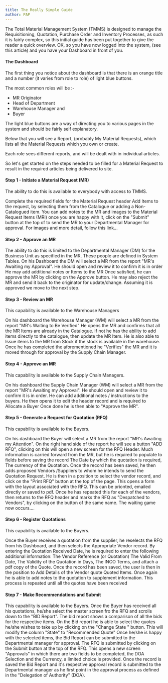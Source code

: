 ```yaml
---
title: The Really Simple Guide
author: PAP
---
```


The Total Material Management System (TMMS) is designed to manage the Requisitioning, Quotation, Purchase Order and Inventory Processes, as such it is fairly complex, so this initial guide has been put together to give the reader a quick overview.
OK, so you have now logged into the system, (see this article) and you have your Dashboard in front of you.

#### The Dashboard

The first thing you notice about the dashboard is that there is an orange title and a number (it varies from role to role) of light blue buttons.

The most common roles will be :-

- MR Originator
- Head of Department
- Warehouse Manager and
- Buyer

The light blue buttons are a way of directing you to various pages in the system and should be fairly self explanatory.

Below that you will see a Report, (probably My Material Requests), which lists all the Material Requests which you own or create.

Each role sees different reports, and will be dealt with in individual articles.

So let's get started on the steps needed to be filled for a Material Request to result in the required articles being delivered to site.

#### Step 1 - Initiate a Material Request (MR)
The ability to do this is available to everybody with access to TMMS.

Complete the required fields for the Material Request header
Add Items to the request, by selecting them from the Catalogue or adding a Non-Catalogued item.
You can add notes to the MR and images to the Material Request Items (MRI)
once you are happy with it, click on the "Submit" button at the top of to send the MR to your Departmental Manager for approval.
For images and more detail, follow this link...

#### Step 2 - Approve an MR
The ability to do this is limited to the Departmental Manager (DM) for the Business Unit as specified in the MR. These people are defined in System Tables.
On his Dashboard the DM will select a MR from the report "MR's Awaiting my Approval".
He should open and review it to confirm it is in order
He may add additional notes or Items to the MR
Once satisfied, he can approve the MR by clicking on the Approve button. He may also reject the MR and send it back to the originator for update/change.
Assuming it is approved we move to the next step.

#### Step 3 - Review an MR
This capability is available to the Warehouse Managers

On his dashboard the Warehouse Manager (WM) will select a MR from the report "MR's Waiting to Be Verified"
He opens the MR and confirms that all the MR Items are already in the Catalogue. If not he has the ability to add items directly to the catalogue, then update the MR Item.
He is also able to Issue items to the MR from Stock if the stock is available in the warehouse.
Once he has completed the aforementioned he "Verifies" the MR and it is moved through for approval by the Supply Chain Manager.

#### Step 4 - Approve an MR
This capability is available to the Supply Chain Managers.

On his dashboard the Supply Chain Manager (WM) will select a MR from the report "MR's Awaiting my Approval".
He should open and review it to confirm it is in order.
He can add additional notes / instructions to the buyers.
He then opens it to edit the header record and is required to Allocate a Buyer
Once done he is then able to "Approve the MR".

#### Step 5 - Generate a Request for Quotation (RFQ)
This capability is available to the Buyers.

On his dashboard the Buyer will select a MR from the report "MR's Awaiting my Attention".
On the right hand side of the report he will see a button "ADD RFQ", clicking on this will open a new screen for the RFQ Header.
Much information is carried forward from the MR, but he is required to populate to fields before saving the record
The Date by which the quotation is required,
The currency of the Quotation.
Once the record has been saved, he then adds proposed Vendors /Suppliers to whom he intends to send the Quotation Request.
He is then in a position to select the vendor record, and click on the "Print RFQ" button at the top of the page. This opens a form with the layout associated with the RFQ. This can be prionted, emailed directly or saved to pdf.
Once he has repeated this for each of the vendors, then returns to the RFQ header and marks the RFQ as "Despatched to Vendors", by clicking on the button of the same name.
The waiting game now occurs....

#### Step 6 - Register Quotations
This capability is available to the Buyers.

Once the Buyer receives a quotation from the supplier, he reselects the RFQ from his Dashboard, and then selects the Appropriate Vendor record.
By entering the Quotation Received Date, he is required to enter the following additional information:
The Vendor Reference (or Quotation)
The Valid From Date,
The Validity of the Quotation in Days,
The INCO Terms,
and attach a pdf copy of the Quote.
Once the record has been saved, the user is then in the position to
Add Details of the Vendor quote Quoted Items.
Once again he is able to add notes to the quotation to supplement information.
This process is repeated until all the quotes have been received

#### Step 7 - Make Recommendations and Submit
This capability is available to the Buyers.
Once the Buyer has received all his quotations, he/she select the master screen fro the RFQ and scrolls down to the "BID Report". The bid report shows a comparison of all the bids for the respective items.
On the Bid report he is able to select the quotes he/she wishes to take up by clicking on the "Change State " button. This will modify the column "State" to "Recommended Quote"
Once he/she is happy with the selected items, the Bid Report can be submitted to the Departmental manager for approval.
The RFQ is submitted by clicking on the Submit button at the top of the RFQ. This opens a new screen "Approvals" in which there are two fields to be completed,
the DOA Selection and
the Currency, a limited choice is provided.
Once the record is saved the Bid Report and it's respective approval record is submitted to the Departmental manager as he first point in the approval process as defined in the "Delegation of Authority" (DOA).
